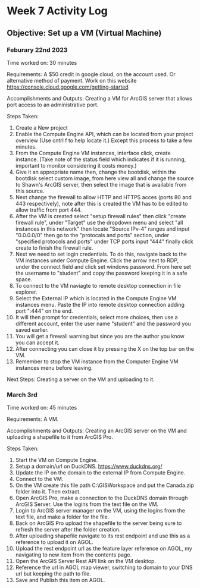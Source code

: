 # Week 7 Activity Log
## Objective: Set up a VM (Virtual Machine)

### Feburary 22nd 2023

Time worked on: 30 minutes

Requirements: A $50 credit in google cloud, on the account used. Or alternative method of payment. Work on this website https://console.cloud.google.com/getting-started

Accomplishments and Outputs: Creating a VM for ArcGIS server that allows port access to an administrative port.

Steps Taken:

1. Create a New project
2. Enable the Compute Engine API, which can be located from your project overview (Use cntrl f to help locate it.) Except this process to take a few minutes.
3. From the Compute Engine VM instances, interface click, create instance. (Take note of the status field which indicates if it is running, important to monitor considering it costs money.)
4. Give it an appropriate name then, change the bootdisk, within the bootdisk select custom image, from here view all and change the source to Shawn's ArcGIS server, then select the image that is available from this source.
5. Next change the firewall to allow HTTP and HTTPS acces (ports 80 and 443 respectively), note after this is created the VM has to be edited to allow traffic from port 444.
6. After the VM is created select "setup firewall rules" then click "create firewall rule", under "Target" use the dropdown menu and select "all instances in this network" then locate "Source IPv-4" ranges and input "0.0.0.0/0" then go to the "protocals and ports" section, under "specified protocols and ports" under TCP ports input "444" finally click create to finish the firewall rule.
7. Next we need to set login credentials. To do this, navigate back to the VM instances under Compute Engine. Click the arrow next to RDP, under the connect field and click set windows password. From here set the username to "student" and copy the password keeping it in a safe space.
8. To connect to the VM naviagte to remote desktop connection in file explorer.
9. Select the External IP which is located in the Compute Engine VM instances menu. Paste the IP into remote desktop connection adding port ":444" on the end.
10. It will then prompt for credentials, select more choices, then use a different account, enter the user name "student" and the password you saved earlier.
11. You will get a firewall warning but since you are the author you know you can accept it.
12. After connecting you can close it by pressing the X on the top bar on the VM.
13. Remember to stop the VM instance from the Computer Engine VM instances menu before leaving.

Next Steps: Creating a server on the VM and uploading to it.

### March 3rd 

Time worked on: 45 minutes

Requirements: A VM.

Accomplishments and Outputs: Creating an ArcGIS server on the VM and uploading a shapefile to it from ArcGIS Pro.

Steps Taken:

1. Start the VM on Compute Engine.
2. Setup a domain/url on DuckDNS. https://www.duckdns.org/
3. Update the IP on the domain to the external IP from Compute Engine.
4. Connect to the VM.
5. On the VM create this file path C:\GISWorkspace and put the Canada.zip folder into it. Then extract.
6. Open ArcGIS Pro, make a connection to the DuckDNS domain through ArcGIS Server. Use the logins from the text file on the VM.
7. Login to ArcGIS server manager on the VM, using the logins from the text file, and make a folder for the file. 
8. Back on ArcGIS Pro upload the shapefile to the server being sure to refresh the server after the folder creation.
9. After uploading shapefile navigate to its rest endpoint and use this as a reference to upload it on AGOL.
10. Upload the rest endpoint url as the feature layer reference on AGOL, my navigating to new item from the contents page.
11. Open the ArcGIS Server Rest API link on the VM desktop.
12. Reference the url in AGOL map viewer, switching to domain to your DNS url but keeping the path to file. 
13. Save and Publish this item on AGOL.
